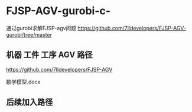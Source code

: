 # FJSP-AGV-gurobi-c-
通过gurobi求解FJSP-agv问题
https://github.com/7lldevelopers/FJSP-AGV-gurobi/tree/master
## 机器 工件 工序 AGV 路径 
https://github.com/7lldevelopers/FJSP-AGV

数学模型.docx

## 后续加入路径
